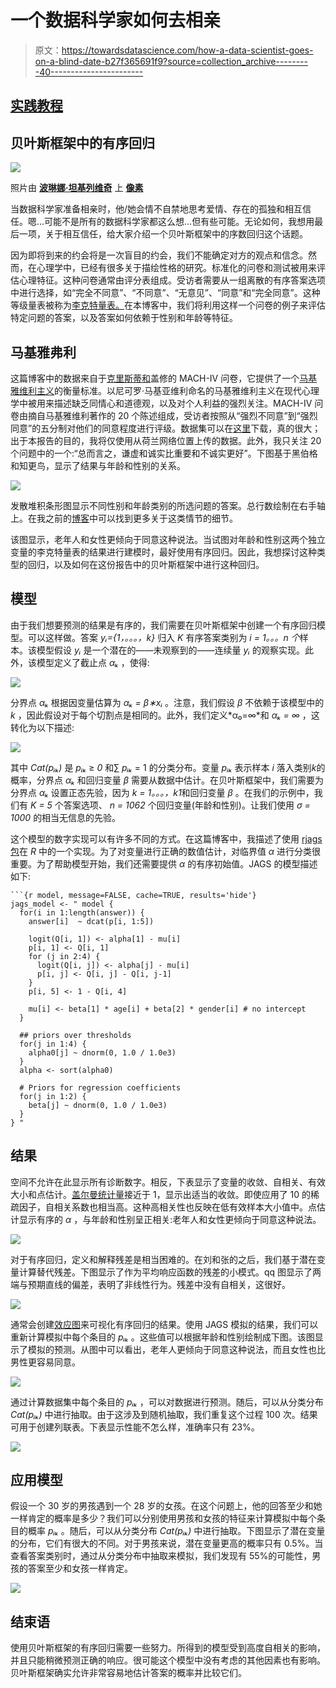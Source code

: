 # 一个数据科学家如何去相亲

> 原文：<https://towardsdatascience.com/how-a-data-scientist-goes-on-a-blind-date-b27f365691f9?source=collection_archive---------40----------------------->

## [实践教程](https://towardsdatascience.com/tagged/hands-on-tutorials)

## 贝叶斯框架中的有序回归

![](img/6b4c712dea95a53da0310274154af7f6.png)

照片由 [**波琳娜·坦基列维奇**](https://www.pexels.com/nl-nl/@polina-tankilevitch?utm_content=attributionCopyText&utm_medium=referral&utm_source=pexels) 上 [**像素**](https://www.pexels.com/nl-nl/foto/vakantie-liefde-hart-creatief-3905861/?utm_content=attributionCopyText&utm_medium=referral&utm_source=pexels)

当数据科学家准备相亲时，他/她会情不自禁地思考爱情、存在的孤独和相互信任。嗯…可能不是所有的数据科学家都这么想…但有些可能。无论如何，我想用最后一项，关于相互信任，给大家介绍一个贝叶斯框架中的序数回归这个话题。

因为即将到来的约会将是一次盲目的约会，我们不能确定对方的观点和信念。然而，在心理学中，已经有很多关于描绘性格的研究。标准化的问卷和测试被用来评估心理特征。这种问卷通常由评分表组成。受访者需要从一组离散的有序答案选项中进行选择，如“完全不同意”、“不同意”、“无意见”、“同意”和“完全同意”。这种等级量表被称为[李克特量表。](https://psycnet.apa.org/record/1933-01885-001)在本博客中，我们将利用这样一个问卷的例子来评估特定问题的答案，以及答案如何依赖于性别和年龄等特征。

## 马基雅弗利

这篇博客中的数据来自于[克里斯蒂和](https://www.sciencedirect.com/book/9780121744502/studies-in-machiavellianism)盖修的 MACH-IV 问卷，它提供了一个[马基雅维利主义](https://en.wikipedia.org/wiki/Machiavellianism)的衡量标准。以尼可罗·马基亚维利命名的马基雅维利主义在现代心理学中被用来描述缺乏同情心和道德观，以及对个人利益的强烈关注。MACH-IV 问卷由摘自马基雅维利著作的 20 个陈述组成，受访者按照从“强烈不同意”到“强烈同意”的五分制对他们的同意程度进行评级。数据集可以在[这里](https://openpsychometrics.org/_rawdata/)下载，真的很大；出于本报告的目的，我将仅使用从荷兰网络位置上传的数据。此外，我只关注 20 个问题中的一个:“总而言之，谦虚和诚实比重要和不诚实更好”。下图基于黑伯格和知更鸟，显示了结果与年龄和性别的关系。

![](img/37bf63ff4d8322047ffec843c2c7e2e3.png)

发散堆积条形图显示不同性别和年龄类别的所选问题的答案。总行数绘制在右手轴上。在我之前的[博客](https://blog.orikami.nl/behind-the-screens-likert-scale-visualization-368557ad72d1)中可以找到更多关于这类情节的细节。

该图显示，老年人和女性更倾向于同意这种说法。当试图对年龄和性别这两个独立变量的李克特量表的结果进行建模时，最好使用有序回归。因此，我想探讨这种类型的回归，以及如何在这份报告中的贝叶斯框架中进行这种回归。

## 模型

由于我们想要预测的结果是有序的，我们需要在贝叶斯框架中创建一个有序回归模型。可以这样做。答案 *yᵢ={1，。。。，k}* 归入 *K* 有序答案类别为 *i = 1。。。n 个*样本。该模型假设 *yᵢ* 是一个潜在的——未观察到的——连续量 *yᵢ* 的观察实现。此外，该模型定义了截止点 *αₖ* ，使得:

![](img/ff37149448d1e4c7263c2bd9916cf9a0.png)

分界点 *αₖ* 根据因变量估算为 *αₖ = β∗xᵢ* 。注意，我们假设 *β* 不依赖于该模型中的 *k* ，因此假设对于每个切割点是相同的。此外，我们定义*α₀=∞*和 *αₖ = ∞* ，这转化为以下描述:

![](img/488492d5f557421e3c5dc08527e57839.png)

其中 *Cat(pᵢₖ)* 是 *pᵢₖ* ≥ *0* 和∑ *pᵢₖ* = 1 的分类分布。变量 *pᵢₖ* 表示样本 *i* 落入类别*k*的概率，分界点 *αₖ* 和回归变量 *β* 需要从数据中估计。在贝叶斯框架中，我们需要为分界点 *αₖ* 设置正态先验，因为 *k = 1。。。，k1*和回归变量 *β* 。在我们的示例中，我们有 *K = 5* 个答案选项、 *n = 1062* 个回归变量(年龄和性别)。让我们使用 *σ = 1000* 的相当无信息的先验。

这个模型的数字实现可以有许多不同的方式。在这篇博客中，我描述了使用 [rjags 包](https://cran.r-project.org/web/packages/rjags/index.html)在 *R* 中的一个实现。为了对变量进行正确的数值估计，对临界值 *α* 进行分类很重要。为了帮助模型开始，我们还需要提供 *α* 的有序初始值。JAGS 的模型描述如下:

```
```{r model, message=FALSE, cache=TRUE, results='hide'}
jags_model <- " model {
  for(i in 1:length(answer)) {
    answer[i]  ~ dcat(p[i, 1:5])

    logit(Q[i, 1]) <- alpha[1] - mu[i]
    p[i, 1] <- Q[i, 1]
    for (j in 2:4) {
      logit(Q[i, j]) <- alpha[j] - mu[i]
      p[i, j] <- Q[i, j] - Q[i, j-1]
    }
    p[i, 5] <- 1 - Q[i, 4] 

    mu[i] <- beta[1] * age[i] + beta[2] * gender[i] # no intercept
  }

  ## priors over thresholds
  for(j in 1:4) {
    alpha0[j] ~ dnorm(0, 1.0 / 1.0e3)
  }
  alpha <- sort(alpha0)

  # Priors for regression coefficients
  for(j in 1:2) {
    beta[j] ~ dnorm(0, 1.0 / 1.0e3)
  }
} "
```

## 结果

空间不允许在此显示所有诊断数字。相反，下表显示了变量的收敛、自相关、有效大小和点估计。[盖尔曼统计量](https://projecteuclid.org/euclid.ss/1177011136)接近于 1，显示出适当的收敛。即使应用了 10 的稀疏因子，自相关系数也相当高。这种高相关性也反映在低有效样本大小值中。点估计显示有序的 *α* ，与年龄和性别呈正相关:老年人和女性更倾向于同意这种说法。

![](img/1a186d363a9059b8c12d8dfb8fe0f72e.png)

对于有序回归，定义和解释残差是相当困难的。在刘和张的之后，我们基于潜在变量计算替代残差。下图显示了作为平均响应函数的残差的小模式。qq 图显示了两端与预期直线的偏差，表明了非线性行为。残差中没有自相关，这很好。

![](img/59ec59a79930d0933a8c80091810683e.png)

通常会创建[效应图](https://data.library.virginia.edu/visualizing-the-effects-of-proportional-odds-logistic-regression/)来可视化有序回归的结果。使用 JAGS 模拟的结果，我们可以重新计算模拟中每个条目的 *pᵢₖ* 。这些值可以根据年龄和性别绘制成下图。该图显示了模拟的预测。从图中可以看出，老年人更倾向于同意这种说法，而且女性也比男性更容易同意。

![](img/1606c8bb04e8d77246111b21ae7a19d8.png)

通过计算数据集中每个条目的 *pᵢₖ* ，可以对数据进行预测。随后，可以从分类分布 *Cat(pᵢₖ)* 中进行抽取。由于这涉及到随机抽取，我们重复这个过程 100 次。结果可用于创建列联表。下表显示性能不怎么样，准确率只有 23%。

![](img/861b8423b8b5115bda681c13bd39899a.png)

## 应用模型

假设一个 30 岁的男孩遇到一个 28 岁的女孩。在这个问题上，他的回答至少和她一样肯定的概率是多少？我们可以分别使用男孩和女孩的特征来计算模拟中每个条目的概率 *pᵢₖ* 。随后，可以从分类分布 *Cat(pᵢₖ)* 中进行抽取。下图显示了潜在变量的分布，它们有很大的不同。对于男孩来说，潜在变量更高的概率只有 0.5%。当查看答案类别时，通过从分类分布中抽取来模拟，我们发现有 55%的可能性，男孩的答案至少和女孩一样肯定。

![](img/77fd80fa94c9798d52a4dddcf450e780.png)

## 结束语

使用贝叶斯框架的有序回归需要一些努力。所得到的模型受到高度自相关的影响，并且只能稍微预测正确的响应。很可能这个模型中没有考虑的其他因素也有影响。贝叶斯框架确实允许非常容易地估计答案的概率并比较它们。